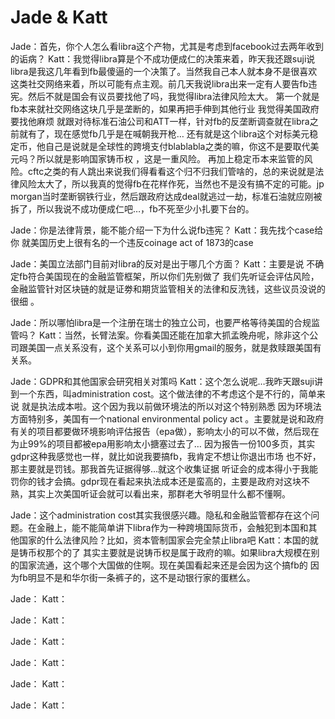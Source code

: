 # Jade & Katt
Jade：首先，你个人怎么看libra这个产物，尤其是考虑到facebook过去两年收到的诟病？
Katt：我觉得libra算是个不成功便成仁的决策来着，昨天我还跟suji说libra是我这几年看到fb最傻逼的一个决策了。当然我自己本人就本身不是很喜欢这类社交网络来着，所以可能有点主观。前几天我说libra出来一定有人要告fb违宪。然后不就是国会有议员要找他了吗，我觉得libra法律风险太大。
第一个就是fb本来就社交网络这块几乎是垄断的，如果再把手伸到其他行业 我觉得美国政府要找他麻烦 就跟对待标准石油公司和ATT一样，针对fb的反垄断调查就在libra之前就有了，现在感觉fb几乎是在喊朝我开枪…
还有就是这个libra这个对标美元稳定币，他自己是说就是全球性的跨境支付blablabla之类的嘛，你这不是要取代美元吗？所以就是影响国家铸币权 ，这是一重风险。
再加上稳定币本来监管的风险。cftc之类的有人跳出来说我们得看看这个归不归我们管啥的，总的来说就是法律风险太大了，所以我真的觉得fb在花样作死，当然也不是没有搞不定的可能。jp morgan当时垄断钢铁行业，然后跟政府达成deal就逃过一劫，标准石油就应刚被拆了，所以我说不成功便成仁吧…，fb不死至少小扎要下台的。

Jade：你是法律背景，能不能介绍一下为什么说fb违宪？
Katt：我先找个case给你 就美国历史上很有名的一个违反coinage act of 1873的case

Jade：美国立法部门目前对libra的反对是出于哪几个方面？
Katt：主要是说 不确定fb符合美国现在的金融监管框架，所以你们先别做了 我们先听证会评估风险，金融监管针对区块链的就是证劵和期货监管相关的法律和反洗钱，这些议员没说的很细 。

Jade：所以哪怕libra是一个注册在瑞士的独立公司，也要严格等待美国的合规监管吗？
Katt：当然，长臂法案。你看美国还能在加拿大抓孟晚舟呢，除非这个公司跟美国一点关系没有，这个关系可以小到你用gmail的服务，就是救赎跟美国有关系。

Jade：GDPR和其他国家会研究相关对策吗
Katt：这个怎么说呢…我昨天跟suji讲到一个东西，叫administration cost。这个做法律的不考虑这个是不行的，简单来说 就是执法成本啦。这个因为我以前做环境法的所以对这个特别熟悉 因为环境法方面特别多，美国有一个national environmental policy act 。主要就是说和政府有关的项目都要做环境影响评估报告（epa做），影响太小的可以不做，然后现在为止99%的项目都被epa用影响太小搪塞过去了…
因为报告一份100多页，其实gdpr这种我感觉也一样，就比如说我要搞fb，我肯定不想让你退出市场 也不好，那主要就是罚钱。那我首先证据得够…就这个收集证据 听证会的成本得小于我能罚你的钱才会搞。gdpr现在看起来执法成本还是蛮高的，主要是政府对这块不熟，其实上次美国听证会就可以看出来，那群老大爷明显什么都不懂啊。

Jade：这个administration cost其实我很感兴趣。隐私和金融监管都存在这个问题。在金融上，能不能简单讲下libra作为一种跨境国际货币，会触犯到本国和其他国家的什么法律风险？比如，资本管制国家会完全禁止libra吧
Katt：本国的就是铸币权那个的了 其实主要就是说铸币权是属于政府的嘛。如果libra大规模在别的国家流通，这个哪个大国做的住啊。现在美国看起来还是会因为这个搞fb的 因为fb明显不是和华尔街一条裤子的，这不是动银行家的蛋糕么。

Jade：
Katt：

Jade：
Katt：

Jade：
Katt：

Jade：
Katt：

Jade：
Katt：

Jade：
Katt：